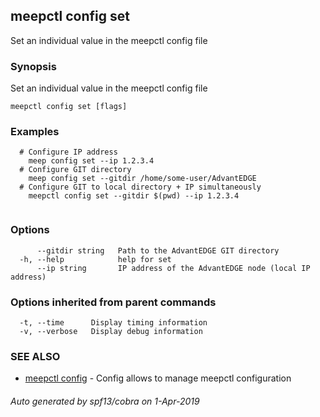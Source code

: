 ## meepctl config set

Set an individual value in the meepctl config file

### Synopsis

Set an individual value in the meepctl config file
	

```
meepctl config set [flags]
```

### Examples

```
  # Configure IP address
    meep config set --ip 1.2.3.4
  # Configure GIT directory
    meep config set --gitdir /home/some-user/AdvantEDGE
  # Configure GIT to local directory + IP simultaneously
    meepctl config set --gitdir $(pwd) --ip 1.2.3.4
	
```

### Options

```
      --gitdir string   Path to the AdvantEDGE GIT directory
  -h, --help            help for set
      --ip string       IP address of the AdvantEDGE node (local IP address)
```

### Options inherited from parent commands

```
  -t, --time      Display timing information
  -v, --verbose   Display debug information
```

### SEE ALSO

* [meepctl config](meepctl_config.md)	 - Config allows to manage meepctl configuration

###### Auto generated by spf13/cobra on 1-Apr-2019
